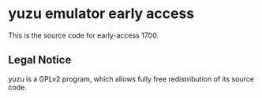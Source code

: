 yuzu emulator early access
=============

This is the source code for early-access 1700.

## Legal Notice

yuzu is a GPLv2 program, which allows fully free redistribution of its source code.